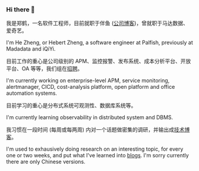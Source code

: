 ### Hi there 👋

我是郑鹤，一名软件工程师，目前就职于伴鱼 ([公司博客](https://tech.ipalfish.com/blog/))，曾就职于马达数据、爱奇艺。

I'm He Zheng, or Hebert Zheng, a software engineer at Palfish, previously at Madadata and iQiYi.

目前工作的重心是公司级别的 APM、监控报警、发布系统、成本分析平台、开放平台、OA 等等，我们组在[招聘](./HIRING.md)。

I'm currently working on enterprise-level APM, service monitoring, alertmanager, CICD, cost-analysis platform, open platform and office automation systems.

目前学习的重心是分布式系统可观测性、数据库系统等。

I'm currently learning observability in distributed system and DBMS.

我习惯在一段时间 (每周或每两周) 内对一个话题做密集的调研，并输出成[技术博客](https://zhenghe-md.github.io/blog/)。

I'm used to exhausively doing research on an interesting topic, for every one or two weeks, and put what I've learned into [blogs](https://zhenghe-md.github.io/blog/). I'm sorry currently there are only Chinese versions.


<!--
**ZhengHe-MD/ZhengHe-MD** is a ✨ _special_ ✨ repository because its `README.md` (this file) appears on your GitHub profile.

Here are some ideas to get you started:

- 🔭 I’m currently working on ...
- 🌱 I’m currently learning ...
- 👯 I’m looking to collaborate on ...
- 🤔 I’m looking for help with ...
- 💬 Ask me about ...
- 📫 How to reach me: ...
- 😄 Pronouns: ...
- ⚡ Fun fact: ...
-->
